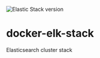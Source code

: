 ![Elastic Stack version](https://img.shields.io/badge/ELK-7.6.x-blue.svg?style=flat)
# docker-elk-stack
Elasticsearch cluster stack
